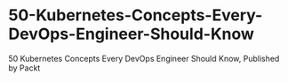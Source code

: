 # 50-Kubernetes-Concepts-Every-DevOps-Engineer-Should-Know
50 Kubernetes Concepts Every DevOps Engineer Should Know, Published by Packt
